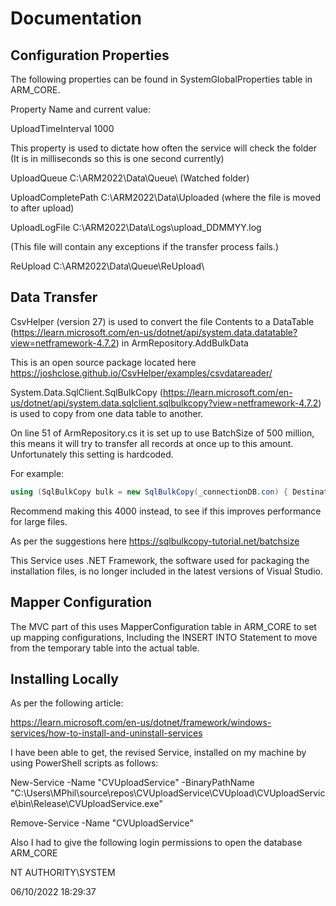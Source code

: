 ﻿# Documentation

## Configuration Properties

The following properties can be found in SystemGlobalProperties table in ARM_CORE.

Property Name and current value:

UploadTimeInterval	1000

This property is used to dictate how often the service will check the folder (It is in milliseconds so this is one second currently)

UploadQueue	C:\ARM2022\Data\Queue\ (Watched folder)

UploadCompletePath	C:\ARM2022\Data\Uploaded (where the file is moved to after upload)

UploadLogFile	C:\ARM2022\Data\Logs\upload_DDMMYY.log

(This file will contain any exceptions if the transfer process fails.)

ReUpload	C:\ARM2022\Data\Queue\ReUpload\

## Data Transfer

CsvHelper (version 27) is used to convert the file Contents to a DataTable (https://learn.microsoft.com/en-us/dotnet/api/system.data.datatable?view=netframework-4.7.2) in ArmRepository.AddBulkData

This is an open source package located here https://joshclose.github.io/CsvHelper/examples/csvdatareader/

System.Data.SqlClient.SqlBulkCopy (https://learn.microsoft.com/en-us/dotnet/api/system.data.sqlclient.sqlbulkcopy?view=netframework-4.7.2) is used to copy from one data table to another.

On line 51 of ArmRepository.cs it is set up to use BatchSize of 500 million, this means it will try to transfer all records at once up to this amount.  Unfortunately this setting is hardcoded.

For example:

```cs
using (SqlBulkCopy bulk = new SqlBulkCopy(_connectionDB.con) { DestinationTableName = "[" + temTableNamePrefix1 + tableName + "]", BatchSize = 500000000, BulkCopyTimeout = 0 })
```

Recommend making this 4000 instead, to see if this improves performance for large files.

As per the suggestions here https://sqlbulkcopy-tutorial.net/batchsize


This Service uses .NET Framework, the software used for packaging the installation files, is no longer included in the latest versions of Visual Studio.

## Mapper Configuration

The MVC part of this uses MapperConfiguration table in ARM_CORE to set up mapping configurations, Including the INSERT INTO Statement to move from the temporary table into the actual table.


## Installing Locally

As per the following article:

https://learn.microsoft.com/en-us/dotnet/framework/windows-services/how-to-install-and-uninstall-services

I have been able to get, the revised Service, installed on my machine by using PowerShell scripts as follows:

New-Service -Name "CVUploadService" -BinaryPathName "C:\Users\MPhil\source\repos\CVUploadService\CVUpload\CVUploadService\bin\Release\CVUploadService.exe"

Remove-Service -Name "CVUploadService" 

Also I had to give the following login permissions to open the database ARM_CORE

NT AUTHORITY\SYSTEM

06/10/2022 18:29:37








